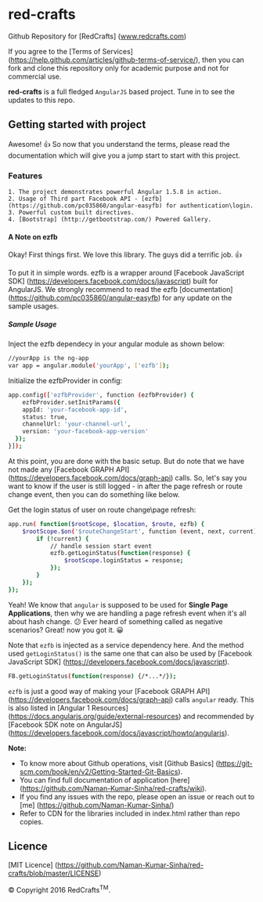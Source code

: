 # red-crafts
Github Repository for [RedCrafts] (www.redcrafts.com)

If you agree to the [Terms of Services] (https://help.github.com/articles/github-terms-of-service/), then you can fork and clone this repository only for academic purpose and not for commercial use.

**red-crafts** is a full fledged `AngularJS` based project. Tune in to see the updates to this repo.

## Getting started with project

Awesome! :+1: So now that you understand the terms, please read the documentation which will give you a jump start to start with this project.

### Features
    1. The project demonstrates powerful Angular 1.5.8 in action.
    2. Usage of Third part Facebook API - [ezfb] (https://github.com/pc035860/angular-easyfb) for authentication\login.
    3. Powerful custom built directives.
    4. [Bootstrap] (http://getbootstrap.com/) Powered Gallery.

#### A Note on ezfb
Okay! First things first.  We love this library. The guys did a terrific job. :+1:

To put it in simple words. ezfb is a wrapper around [Facebook JavaScript SDK] (https://developers.facebook.com/docs/javascript) built for AngularJS. We strongly recommend to read the ezfb [documentation] (https://github.com/pc035860/angular-easyfb) for any update on the sample usages.

##### Sample Usage

Inject the ezfb dependecy in your angular module as shown below:
```sh
//yourApp is the ng-app
var app = angular.module('yourApp', ['ezfb']);
```

Initialize the ezfbProvider in config:
```sh
app.config(['ezfbProvider', function (ezfbProvider) {
    ezfbProvider.setInitParams({
    appId: 'your-facebook-app-id',
    status: true,
    channelUrl: 'your-channel-url',
    version: 'your-facebook-app-version'
  }); 
}]);
```
At this point, you are done with the basic setup. But do note that we have not made any [Facebook GRAPH API] (https://developers.facebook.com/docs/graph-api) calls. So, let's say you want to know if the user is still logged - in after the page refresh or route change event, then you can do something like below.

Get the login status of user on route change\page refresh:
```sh
app.run( function($rootScope, $location, $route, ezfb) {    
    $rootScope.$on('$routeChangeStart', function (event, next, current) {
        if (!current) {
            // handle session start event
            ezfb.getLoginStatus(function(response) {
                $rootScope.loginStatus = response;
            });
        }
    });
});
```

Yeah! We know that `angular` is supposed to be used for **Single Page Applications**, then why we are handling a page refresh event when it's all about hash change. :confused:
Ever heard of something called as negative scenarios? Great! now you got it. :grinning:

Note that `ezfb` is injected as a service dependency here. And the method used `getLoginStatus()` is the same one that can also be used by [Facebook JavaScript SDK] (https://developers.facebook.com/docs/javascript).

```sh
FB.getLoginStatus(function(response) {/*...*/});
```

`ezfb` is just a good way of making your [Facebook GRAPH API] (https://developers.facebook.com/docs/graph-api) calls `angular` ready. This is also listed in [Angular 1 Resources] (https://docs.angularjs.org/guide/external-resources) and recommended by [Facebook SDK note on AngularJS] (https://developers.facebook.com/docs/javascript/howto/angularjs).



**Note:**
* To know more about Github operations, visit [Github Basics] (https://git-scm.com/book/en/v2/Getting-Started-Git-Basics).
* You can find full documentation of application [here] (https://github.com/Naman-Kumar-Sinha/red-crafts/wiki).
* If you find any issues with the repo, please open an issue or reach out to [me] (https://github.com/Naman-Kumar-Sinha/)
* Refer to CDN for the libraries included in index.html rather than repo copies.

## Licence
[MIT Licence] (https://github.com/Naman-Kumar-Sinha/red-crafts/blob/master/LICENSE)

&copy; Copyright 2016 RedCrafts<sup>TM</sup>.